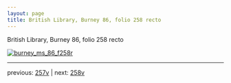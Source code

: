 ```yaml
---
layout: page
title: British Library, Burney 86, folio 258 recto
---
```


British Library, Burney 86, folio 258 recto

[![burney_ms_86_f258r](http://www.homermultitext.org/iipsrv?IIIF=/project/homer/pyramidal/deepzoom/bl/burney86imgs/v1/burney_ms_86_f258r.tif/full/800,/0/default.jpg)](http://www.homermultitext.org/ict2/?urn=urn:cite2:bl:burney86imgs.v1:burney_ms_86_f258r) 

---

previous:  [257v](../257v/) | next: [258v](../258v/)